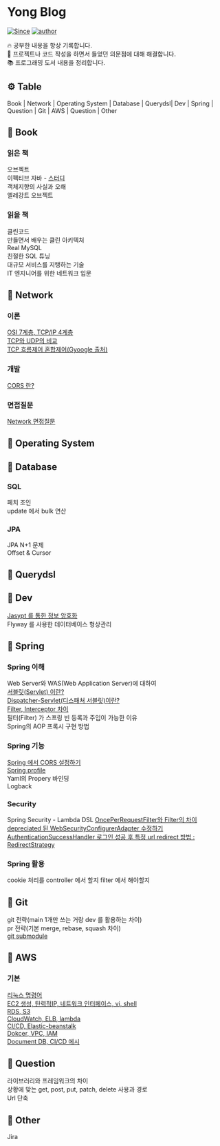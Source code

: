 # Yong Blog
[![Since](https://img.shields.io/badge/since-2022.07.12-333333.svg?style=flat-square)](https://github.com/NKLCWDT)
[![author](https://img.shields.io/badge/author-LeeYongHoon-0066FF.svg?style=flat-square)](https://github.com/NKLCWDT)

🔥 공부한 내용을 항상 기록합니다.<br>
🌈 프로젝트나 코드 작성을 하면서 들었던 의문점에 대해 해결합니다.<br>
📚 프로그래밍 도서 내용을 정리합니다.

## ⚙ Table
Book | Network | Operating System | Database | Querydsl| Dev | Spring | Question | Git | AWS | Question | Other

## 📝 Book
### 읽은 책
오브젝트<br>
이펙티브 자바 - [스터디](https://github.com/Dev-Prison/Effective-Java)<br>
객체지향의 사실과 오해<br>
엘레강트 오브젝트<br>

### 읽을 책
클린코드<br>
만들면서 배우는 클린 아키텍처<br>
Real MySQL<br>
친절한 SQL 튜닝<br>
대규모 서비스를 지탱하는 기술<br>
IT 엔지니어를 위한 네트워크 입문<br>

## 📝 Network
### 이론
[OSI 7계층, TCP/IP 4계층](https://github.com/YHLEE9753/Blog/blob/main/Network/OSI%207%EA%B3%84%EC%B8%B5%20TCP%20IP%204%EA%B3%84%EC%B8%B5.md)<br>
[TCP와 UDP의 비교](https://github.com/YHLEE9753/Blog/blob/main/Network/TCP%EC%99%80%20UDP%EC%9D%98%20%EB%B9%84%EA%B5%90.md)<br>
[TCP 흐름제어 혼합제어(Gyoogle 출처)](https://github.com/gyoogle/tech-interview-for-developer/blob/master/Computer%20Science/Network/TCP%20(%ED%9D%90%EB%A6%84%EC%A0%9C%EC%96%B4%ED%98%BC%EC%9E%A1%EC%A0%9C%EC%96%B4).md#tcp-%ED%9D%90%EB%A6%84%EC%A0%9C%EC%96%B4%ED%98%BC%EC%9E%A1%EC%A0%9C%EC%96%B4)<br>

### 개발
[CORS 란?](https://github.com/YHLEE9753/Blog/blob/main/Network/CORS%20%EB%9E%80.md)<br>

### 면접질문
[Network 면접질문](https://github.com/YHLEE9753/Blog/blob/main/Network/Network%20%EB%A9%B4%EC%A0%91%EC%A7%88%EB%AC%B8.md)<br>

## 📝 Operating System

## 📝 Database
### SQL
페치 조인<br>
update 에서 bulk 연산<br>

### JPA
JPA N+1 문제<br>
Offset & Cursor<br>

## 📝 Querydsl

## 📝 Dev
[Jasypt 를 통한 정보 암호화](https://github.com/YHLEE9753/Blog/blob/main/Dev/Jasypt%20%EB%A5%BC%20%ED%86%B5%ED%95%9C%20%EC%A0%95%EB%B3%B4%20%EC%95%94%ED%98%B8%ED%99%94.md)<br>
Flyway 를 사용한 데이터베이스 형상관리<br>

## 📝 Spring
### Spring 이해
Web Server와 WAS(Web Application Server)에 대하여<br>
[서블릿(Servlet) 이란?](https://github.com/YHLEE9753/Blog/blob/main/Spring/%EC%84%9C%EB%B8%94%EB%A6%BF(Servlet)%20%EC%9D%B4%EB%9E%80.md) <br>
[Dispatcher-Servlet(디스패처 서블릿)이란?](https://github.com/YHLEE9753/Blog/blob/main/Spring/Dispatcher-Servlet(%EB%94%94%EC%8A%A4%ED%8C%A8%EC%B2%98%20%EC%84%9C%EB%B8%94%EB%A6%BF)%EC%9D%B4%EB%9E%80.md) <br>
[Filter, Interceptor 차이](https://github.com/YHLEE9753/Blog/blob/main/Spring/Filter%2C%20Interceptor%20%EC%B0%A8%EC%9D%B4.md)<br>
필터(Filter) 가 스프링 빈 등록과 주입이 가능한 이유<br>
Spring의 AOP 프록시 구현 방법<br>

### Spring 기능
[Spring 에서 CORS 설정하기](https://github.com/YHLEE9753/Blog/blob/main/Spring/Spring%20%EC%97%90%EC%84%9C%20CORS%20%EC%84%A4%EC%A0%95%ED%95%98%EA%B8%B0.md)<br>
[Spring profile](https://github.com/YHLEE9753/Blog/blob/main/Spring/Spring%20profile.md)<br>
Yaml의 Propery 바인딩<br>
Logback<br>


### Security
Spring Security - Lambda DSL
[OncePerRequestFilter와 Filter의 차이](https://github.com/YHLEE9753/Blog/blob/main/Spring/OncePerRequestFilter%EC%99%80%20Filter%EC%9D%98%20%EC%B0%A8%EC%9D%B4.md)<br>
[depreciated 된 WebSecurityConfigurerAdapter 수정하기](https://github.com/YHLEE9753/Blog/blob/main/Spring/depreciated%20%EB%90%9C%20WebSecurityConfigurerAdapter%20%EC%88%98%EC%A0%95%ED%95%98%EA%B8%B0.md)<br>
[AuthenticationSuccessHandler 로그인 성공 후 특정 url redirect 방법 : RedirectStrategy](https://github.com/YHLEE9753/Blog/blob/main/Spring/AuthenticationSuccessHandler%20%EB%A1%9C%EA%B7%B8%EC%9D%B8%20%EC%84%B1%EA%B3%B5%20%ED%9B%84%20%ED%8A%B9%EC%A0%95%20url%20redirect%20%EB%B0%A9%EB%B2%95%20%20RedirectStrategy.md)<br>

### Spring 활용
cookie 처리를 controller 에서 할지 filter 에서 해야할지<br>

## 📝 Git
git 전략(main 1개만 쓰는 거랑 dev 를 활용하는 차이)<br>
pr 전략(기본 merge, rebase, squash 차이)<br>
[git submodule](https://github.com/YHLEE9753/Blog/blob/main/Git/git%20submodule.md)<br>

## 📝 AWS
### 기본
[리눅스 명령어](https://github.com/YHLEE9753/Blog/blob/main/AWS/%EB%A6%AC%EB%88%85%EC%8A%A4%20%EB%AA%85%EB%A0%B9%EC%96%B4.md)<br>
[EC2 생성, 탄력적IP, 네트워크 인터페이스, vi, shell](https://github.com/YHLEE9753/Blog/blob/main/AWS/EC2%20%EC%83%9D%EC%84%B1%2C%20%ED%83%84%EB%A0%A5%EC%A0%81IP%2C%20%EB%84%A4%ED%8A%B8%EC%9B%8C%ED%81%AC%20%EC%9D%B8%ED%84%B0%ED%8E%98%EC%9D%B4%EC%8A%A4%2C%20vi%2C%20shell.md)<br>
[RDS, S3](https://github.com/YHLEE9753/Blog/blob/main/AWS/RDS%2C%20S3.md)<br>
[CloudWatch, ELB, lambda](https://github.com/YHLEE9753/Blog/blob/main/AWS/CloudWatch%2C%20ELB%2C%20lambda.md)<br>
[CI/CD, Elastic-beanstalk](https://github.com/YHLEE9753/Blog/blob/main/AWS/CI%20CD%2C%20Elastic-beanstalk.md)<br>
[Dokcer, VPC, IAM](https://github.com/YHLEE9753/Blog/blob/main/AWS/Dokcer%2C%20VPC%2C%20IAM.md)<br>
[Document DB, CI/CD 에시](https://github.com/YHLEE9753/Blog/blob/main/AWS/Document%20DB%2C%20CI%20CD%20%EC%97%90%EC%8B%9C.md)<br>

## 📝 Question
라이브러리와 프레임워크의 차이<br>
상황에 맞는 get, post, put, patch, delete 사용과 경로<br>
Url 단축<br>

## 📝 Other
Jira
